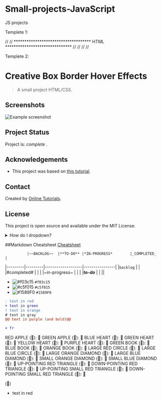 # Small-projects-JavaScript
JS projects


Templete 1:


//<html>
//<body>
************************************ HTML *******************************
//</body>
//<script>
******************************************************** JS *************
//</script>
//<style>
*********************************************** CSS *********************
//</style>
//</html>
  
  
  
Templete 2:


# Creative Box Border Hover Effects 

> A small project HTML/CSS.


## Screenshots
![Example screenshot](https:...)


## Project Status
Project is:  _complete_ .


## Acknowledgements
- This project was based on [this tutorial](https:...).


## Contact
Created by [Online Tutorials](https:...).


## License
This project is open source and available under the MIT License. 






<details>
<summary>How do I dropdown?</summary>
<br>
This is how you dropdown.
</details>

##Markdown Cheatsheet
[Cheatsheet](https://github.com/adam-p/markdown-here/wiki/Markdown-Cheatsheet#links)
             
             
             
              |~~BACKLOG~~  |**TO-DO** |*IN-PROGRESS*        |_COMPLETED_      |
|---------|---------|-------------------|----------------|
|`backlog`  |         |                   |#completed#       |
|         |         |~in-progress~        |                |
|         |***to-do***    |                   |                ||


- ![#f03c15](https://via.placeholder.com/15/f03c15/000000?text=+) `#f03c15`
- ![#c5f015](https://via.placeholder.com/15/c5f015/000000?text=+) `#c5f015`
- ![#1589F0](https://via.placeholder.com/15/1589F0/000000?text=+) `#1589F0`


```diff
- text in red
+ text in green
! text in orange
# text in gray
@@ text in purple (and bold)@@
```

```diff
+ fr
```

RED APPLE (&#x1F34E;): 🍎
GREEN APPLE (&#x1F34F;): 🍏
BLUE HEART (&#x1F499;): 💙
GREEN HEART (&#x1F49A;): 💚
YELLOW HEART (&#x1F49B;): 💛
PURPLE HEART (&#x1F49C;): 💜
GREEN BOOK (&#x1F4D7;): 📗
BLUE BOOK (&#x1F4D8;): 📘
ORANGE BOOK (&#x1F4D9;): 📙
LARGE RED CIRCLE (&#x1F534;): 🔴
LARGE BLUE CIRCLE (&#x1F535;): 🔵
LARGE ORANGE DIAMOND (&#x1F536;): 🔶
LARGE BLUE DIAMOND (&#x1F537;): 🔷
SMALL ORANGE DIAMOND (&#x1F538;): 🔸
SMALL BLUE DIAMOND (&#x1F539;): 🔹
UP-POINTING RED TRIANGLE (&#x1F53A;): 🔺
DOWN-POINTING RED TRIANGLE (&#x1F53B;): 🔻
UP-POINTING SMALL RED TRIANGLE (&#x1F53C;): 🔼
DOWN-POINTING SMALL RED TRIANGLE (&#x1F53D;): 🔽


(&#x1F537;)


- text in red



 


  
